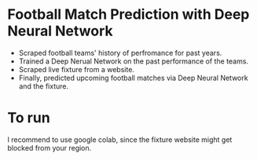 # Football Match Prediction with Deep Neural Network

* Scraped football teams' history of perfromance for past years.
* Trained a Deep Nerual Network on the past performance of the teams.
* Scraped live fixture from a website.
* Finally, predicted upcoming football matches via Deep Neural Network and the fixture.

# To run
I recommend to use google colab, since the fixture website might get blocked from your region.

